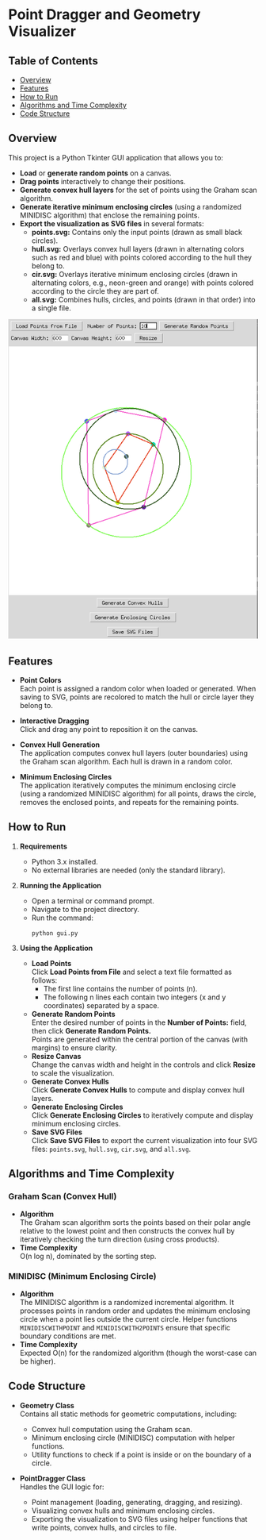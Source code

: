 # Point Dragger and Geometry Visualizer

## Table of Contents

- [Overview](#overview)
- [Features](#features)
- [How to Run](#how-to-run)
- [Algorithms and Time Complexity](#algorithms-and-time-complexity)
- [Code Structure](#code-structure)

## Overview

This project is a Python Tkinter GUI application that allows you to:

- **Load** or **generate random points** on a canvas.
- **Drag points** interactively to change their positions.
- **Generate convex hull layers** for the set of points using the Graham scan algorithm.
- **Generate iterative minimum enclosing circles** (using a randomized MINIDISC algorithm) that enclose the remaining points.
- **Export the visualization as SVG files** in several formats:
  - **points.svg:** Contains only the input points (drawn as small black circles).
  - **hull.svg:** Overlays convex hull layers (drawn in alternating colors such as red and blue) with points colored according to the hull they belong to.
  - **cir.svg:** Overlays iterative minimum enclosing circles (drawn in alternating colors, e.g., neon-green and orange) with points colored according to the circle they are part of.
  - **all.svg:** Combines hulls, circles, and points (drawn in that order) into a single file.

![Point Dragger and Geometry Visualizer](./assets/point-dragger-gui.png)

## Features

- **Point Colors**  
  Each point is assigned a random color when loaded or generated. When saving to SVG, points are recolored to match the hull or circle layer they belong to.

- **Interactive Dragging**  
  Click and drag any point to reposition it on the canvas.

- **Convex Hull Generation**  
  The application computes convex hull layers (outer boundaries) using the Graham scan algorithm. Each hull is drawn in a random color.

- **Minimum Enclosing Circles**  
  The application iteratively computes the minimum enclosing circle (using a randomized MINIDISC algorithm) for all points, draws the circle, removes the enclosed points, and repeats for the remaining points.

## How to Run

1. **Requirements**
   - Python 3.x installed.
   - No external libraries are needed (only the standard library).

2. **Running the Application**
   - Open a terminal or command prompt.
   - Navigate to the project directory.
   - Run the command:
     ```
     python gui.py
     ```
3. **Using the Application**
   - **Load Points**  
     Click **Load Points from File** and select a text file formatted as follows:
     - The first line contains the number of points (n).
     - The following n lines each contain two integers (x and y coordinates) separated by a space.
   - **Generate Random Points**  
     Enter the desired number of points in the **Number of Points:** field, then click **Generate Random Points.**  
     Points are generated within the central portion of the canvas (with margins) to ensure clarity.
   - **Resize Canvas**  
     Change the canvas width and height in the controls and click **Resize** to scale the visualization.
   - **Generate Convex Hulls**  
     Click **Generate Convex Hulls** to compute and display convex hull layers.
   - **Generate Enclosing Circles**  
     Click **Generate Enclosing Circles** to iteratively compute and display minimum enclosing circles.
   - **Save SVG Files**  
     Click **Save SVG Files** to export the current visualization into four SVG files: `points.svg`, `hull.svg`, `cir.svg`, and `all.svg`.

## Algorithms and Time Complexity

### Graham Scan (Convex Hull)
- **Algorithm**  
  The Graham scan algorithm sorts the points based on their polar angle relative to the lowest point and then constructs the convex hull by iteratively checking the turn direction (using cross products).
- **Time Complexity**  
  O(n log n), dominated by the sorting step.

### MINIDISC (Minimum Enclosing Circle)
- **Algorithm**  
  The MINIDISC algorithm is a randomized incremental algorithm. It processes points in random order and updates the minimum enclosing circle when a point lies outside the current circle. Helper functions `MINIDISCWITHPOINT` and `MINIDISCWITH2POINTS` ensure that specific boundary conditions are met.
- **Time Complexity**  
  Expected O(n) for the randomized algorithm (though the worst-case can be higher).

## Code Structure

- **Geometry Class**  
  Contains all static methods for geometric computations, including:
  - Convex hull computation using the Graham scan.
  - Minimum enclosing circle (MINIDISC) computation with helper functions.
  - Utility functions to check if a point is inside or on the boundary of a circle.

- **PointDragger Class**  
  Handles the GUI logic for:
  - Point management (loading, generating, dragging, and resizing).
  - Visualizing convex hulls and minimum enclosing circles.
  - Exporting the visualization to SVG files using helper functions that write points, convex hulls, and circles to file.